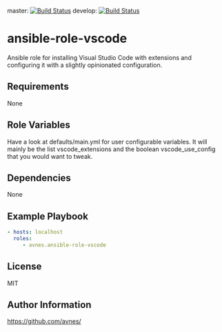 master: [![Build Status](https://travis-ci.org/avnes/ansible-role-vscode.png?branch=master)](https://travis-ci.org/avnes/ansible-role-vscode) develop: [![Build Status](https://travis-ci.org/avnes/ansible-role-vscode.png?branch=develop)](https://travis-ci.org/avnes/ansible-role-vscode)

# ansible-role-vscode

Ansible role for installing Visual Studio Code with extensions and configuring it with a slightly opinionated configuration.

## Requirements

None

## Role Variables

Have a look at defaults/main.yml for user configurable variables. It will mainly be the list vscode_extensions and the boolean vscode_use_config that you would want to tweak.

## Dependencies

None

## Example Playbook

```yaml
- hosts: localhost
  roles:
     - avnes.ansible-role-vscode
```

## License

MIT

## Author Information

<https://github.com/avnes/>
